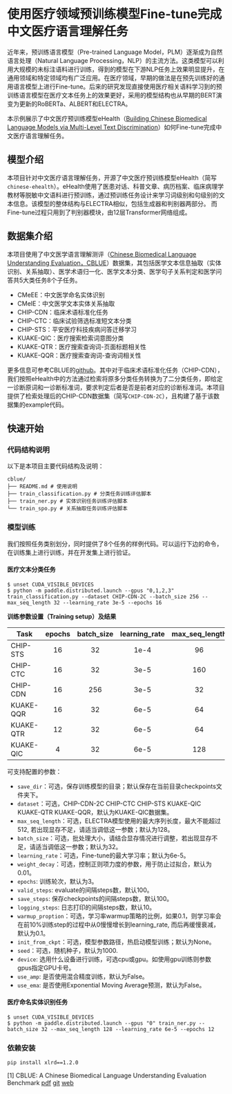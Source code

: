 # 使用医疗领域预训练模型Fine-tune完成中文医疗语言理解任务

近年来，预训练语言模型（Pre-trained Language Model，PLM）逐渐成为自然语言处理（Natural Language Processing，NLP）的主流方法。这类模型可以利用大规模的未标注语料进行训练，得到的模型在下游NLP任务上效果明显提升，在通用领域和特定领域均有广泛应用。在医疗领域，早期的做法是在预先训练好的通用语言模型上进行Fine-tune。后来的研究发现直接使用医疗相关语料学习到的预训练语言模型在医疗文本任务上的效果更好，采用的模型结构也从早期的BERT演变为更新的RoBERTa、ALBERT和ELECTRA。

本示例展示了中文医疗预训练模型eHealth（[Building Chinese Biomedical Language Models via Multi-Level Text Discrimination](https://arxiv.org/abs/2110.07244)）如何Fine-tune完成中文医疗语言理解任务。

## 模型介绍

本项目针对中文医疗语言理解任务，开源了中文医疗预训练模型eHealth（简写`chinese-ehealth`）。eHealth使用了医患对话、科普文章、病历档案、临床病理学教材等脱敏中文语料进行预训练，通过预训练任务设计来学习词级别和句级别的文本信息。该模型的整体结构与ELECTRA相似，包括生成器和判别器两部分。 而Fine-tune过程只用到了判别器模块，由12层Transformer网络组成。

## 数据集介绍

本项目使用了中文医学语言理解测评（[Chinese Biomedical Language Understanding Evaluation，CBLUE](https://github.com/CBLUEbenchmark/CBLUE)）数据集，其包括医学文本信息抽取（实体识别、关系抽取）、医学术语归一化、医学文本分类、医学句子关系判定和医学问答共5大类任务8个子任务。

* CMeEE：中文医学命名实体识别
* CMeIE：中文医学文本实体关系抽取
* CHIP-CDN：临床术语标准化任务
* CHIP-CTC：临床试验筛选标准短文本分类
* CHIP-STS：平安医疗科技疾病问答迁移学习
* KUAKE-QIC：医疗搜索检索词意图分类
* KUAKE-QTR：医疗搜索查询词-页面标题相关性
* KUAKE-QQR：医疗搜索查询词-查询词相关性

更多信息可参考CBLUE的[github](https://github.com/CBLUEbenchmark/CBLUE/blob/main/README_ZH.md)。其中对于临床术语标准化任务（CHIP-CDN），我们按照eHealth中的方法通过检索将原多分类任务转换为了二分类任务，即给定一诊断原词和一诊断标准词，要求判定后者是否是前者对应的诊断标准词。本项目提供了检索处理后的CHIP-CDN数据集（简写`CHIP-CDN-2C`），且构建了基于该数据集的example代码。

## 快速开始

### 代码结构说明

以下是本项目主要代码结构及说明：

```text
cblue/
├── README.md # 使用说明
├── train_classification.py # 分类任务训练评估脚本
├── train_ner.py # 实体识别任务训练评估脚本
└── train_spo.py # 关系抽取任务训练评估脚本
```

### 模型训练

我们按照任务类别划分，同时提供了8个任务的样例代码。可以运行下边的命令，在训练集上进行训练，并在开发集上进行验证。

#### 医疗文本分类任务

```shell
$ unset CUDA_VISIBLE_DEVICES
$ python -m paddle.distributed.launch --gpus "0,1,2,3" train_classification.py --dataset CHIP-CDN-2C --batch_size 256 --max_seq_length 32 --learning_rate 3e-5 --epochs 16
```

**训练参数设置（Training setup）及结果**

| Task      | epochs | batch_size | learning_rate | max_seq_length | results |
| --------- | :----: | :--------: | :-----------: | :------------: | :-----: |
| CHIP-STS  |   16   |     32     |      1e-4     |       96       | 0.88550 |
| CHIP-CTC  |   16   |     32     |      3e-5     |      160       | 0.82790 |
| CHIP-CDN  |   16   |    256     |      3e-5     |       32       | 0.76979 |
| KUAKE-QQR |   16   |     32     |      6e-5     |       64       | 0.82364 |
| KUAKE-QTR |   12   |     32     |      6e-5     |       64       | 0.69653 |
| KUAKE-QIC |    4   |     32     |      6e-5     |      128       | 0.81176 |


可支持配置的参数：

* `save_dir`：可选，保存训练模型的目录；默认保存在当前目录checkpoints文件夹下。
* `dataset`：可选，CHIP-CDN-2C CHIP-CTC CHIP-STS KUAKE-QIC KUAKE-QTR KUAKE-QQR，默认为KUAKE-QIC数据集。
* `max_seq_length`：可选，ELECTRA模型使用的最大序列长度，最大不能超过512, 若出现显存不足，请适当调低这一参数；默认为128。
* `batch_size`：可选，批处理大小，请结合显存情况进行调整，若出现显存不足，请适当调低这一参数；默认为32。
* `learning_rate`：可选，Fine-tune的最大学习率；默认为6e-5。
* `weight_decay`：可选，控制正则项力度的参数，用于防止过拟合，默认为0.01。
* `epochs`: 训练轮次，默认为3。
* `valid_steps`: evaluate的间隔steps数，默认100。
* `save_steps`: 保存checkpoints的间隔steps数，默认100。
* `logging_steps`: 日志打印的间隔steps数，默认10。
* `warmup_proption`：可选，学习率warmup策略的比例，如果0.1，则学习率会在前10%训练step的过程中从0慢慢增长到learning_rate, 而后再缓慢衰减，默认为0.1。
* `init_from_ckpt`：可选，模型参数路径，热启动模型训练；默认为None。
* `seed`：可选，随机种子，默认为1000.
* `device`: 选用什么设备进行训练，可选cpu或gpu。如使用gpu训练则参数gpus指定GPU卡号。
* `use_amp`: 是否使用混合精度训练，默认为False。
* `use_ema`: 是否使用Exponential Moving Average预测，默认为False。

#### 医疗命名实体识别任务

```shell
$ unset CUDA_VISIBLE_DEVICES
$ python -m paddle.distributed.launch --gpus "0" train_ner.py --batch_size 32 --max_seq_length 128 --learning_rate 6e-5 --epochs 12
```

### 依赖安装

```shell
pip install xlrd==1.2.0
```

[1] CBLUE: A Chinese Biomedical Language Understanding Evaluation Benchmark [pdf](https://arxiv.org/abs/2106.08087) [git](https://github.com/CBLUEbenchmark/CBLUE) [web](https://tianchi.aliyun.com/specials/promotion/2021chinesemedicalnlpleaderboardchallenge)
